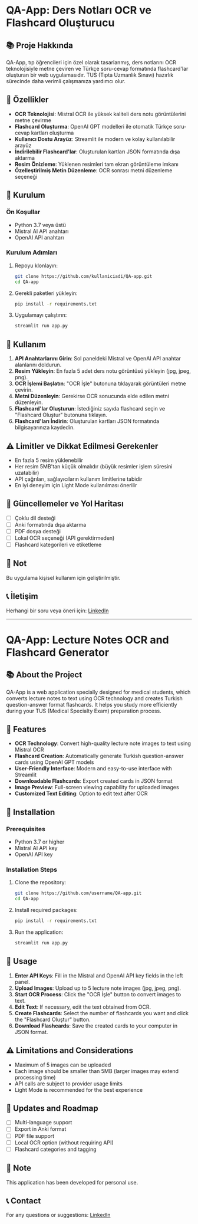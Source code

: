 # QA-App: Ders Notları OCR ve Flashcard Oluşturucu

## 📚 Proje Hakkında

QA-App, tıp öğrencileri için özel olarak tasarlanmış, ders notlarını OCR teknolojisiyle metne çeviren ve Türkçe soru-cevap formatında flashcard'lar oluşturan bir web uygulamasıdır. TUS (Tıpta Uzmanlık Sınavı) hazırlık sürecinde daha verimli çalışmanıza yardımcı olur.

## 🌟 Özellikler

- **OCR Teknolojisi**: Mistral OCR ile yüksek kaliteli ders notu görüntülerini metne çevirme
- **Flashcard Oluşturma**: OpenAI GPT modelleri ile otomatik Türkçe soru-cevap kartları oluşturma
- **Kullanıcı Dostu Arayüz**: Streamlit ile modern ve kolay kullanılabilir arayüz
- **İndirilebilir Flashcard'lar**: Oluşturulan kartları JSON formatında dışa aktarma
- **Resim Önizleme**: Yüklenen resimleri tam ekran görüntüleme imkanı
- **Özelleştirilmiş Metin Düzenleme**: OCR sonrası metni düzenleme seçeneği

## 🚀 Kurulum

### Ön Koşullar

- Python 3.7 veya üstü
- Mistral AI API anahtarı
- OpenAI API anahtarı

### Kurulum Adımları

1. Repoyu klonlayın:
   ```bash
   git clone https://github.com/kullaniciadi/QA-app.git
   cd QA-app
   ```

2. Gerekli paketleri yükleyin:
   ```bash
   pip install -r requirements.txt
   ```

3. Uygulamayı çalıştırın:
   ```bash
   streamlit run app.py
   ```

## 🔧 Kullanım

1. **API Anahtarlarını Girin**: Sol paneldeki Mistral ve OpenAI API anahtar alanlarını doldurun.
2. **Resim Yükleyin**: En fazla 5 adet ders notu görüntüsü yükleyin (jpg, jpeg, png).
3. **OCR İşlemi Başlatın**: "OCR İşle" butonuna tıklayarak görüntüleri metne çevirin.
4. **Metni Düzenleyin**: Gerekirse OCR sonucunda elde edilen metni düzenleyin.
5. **Flashcard'lar Oluşturun**: İstediğiniz sayıda flashcard seçin ve "Flashcard Oluştur" butonuna tıklayın.
6. **Flashcard'ları İndirin**: Oluşturulan kartları JSON formatında bilgisayarınıza kaydedin.

## ⚠️ Limitler ve Dikkat Edilmesi Gerekenler

- En fazla 5 resim yüklenebilir
- Her resim 5MB'tan küçük olmalıdır (büyük resimler işlem süresini uzatabilir)
- API çağrıları, sağlayıcıların kullanım limitlerine tabidir
- En iyi deneyim için Light Mode kullanılması önerilir

## 🔄 Güncellemeler ve Yol Haritası

- [ ] Çoklu dil desteği
- [ ] Anki formatında dışa aktarma
- [ ] PDF dosya desteği
- [ ] Lokal OCR seçeneği (API gerektirmeden)
- [ ] Flashcard kategorileri ve etiketleme

## 📝 Not

Bu uygulama kişisel kullanım için geliştirilmiştir.

## 📞 İletişim

Herhangi bir soru veya öneri için: [LinkedIn](https://www.linkedin.com/in/m-enes-çiftçi-a58b411b9)

---

# QA-App: Lecture Notes OCR and Flashcard Generator

## 📚 About the Project

QA-App is a web application specially designed for medical students, which converts lecture notes to text using OCR technology and creates Turkish question-answer format flashcards. It helps you study more efficiently during your TUS (Medical Specialty Exam) preparation process.

## 🌟 Features

- **OCR Technology**: Convert high-quality lecture note images to text using Mistral OCR
- **Flashcard Creation**: Automatically generate Turkish question-answer cards using OpenAI GPT models
- **User-Friendly Interface**: Modern and easy-to-use interface with Streamlit
- **Downloadable Flashcards**: Export created cards in JSON format
- **Image Preview**: Full-screen viewing capability for uploaded images
- **Customized Text Editing**: Option to edit text after OCR

## 🚀 Installation

### Prerequisites

- Python 3.7 or higher
- Mistral AI API key
- OpenAI API key

### Installation Steps

1. Clone the repository:
   ```bash
   git clone https://github.com/username/QA-app.git
   cd QA-app
   ```

2. Install required packages:
   ```bash
   pip install -r requirements.txt
   ```

3. Run the application:
   ```bash
   streamlit run app.py
   ```

## 🔧 Usage

1. **Enter API Keys**: Fill in the Mistral and OpenAI API key fields in the left panel.
2. **Upload Images**: Upload up to 5 lecture note images (jpg, jpeg, png).
3. **Start OCR Process**: Click the "OCR İşle" button to convert images to text.
4. **Edit Text**: If necessary, edit the text obtained from OCR.
5. **Create Flashcards**: Select the number of flashcards you want and click the "Flashcard Oluştur" button.
6. **Download Flashcards**: Save the created cards to your computer in JSON format.

## ⚠️ Limitations and Considerations

- Maximum of 5 images can be uploaded
- Each image should be smaller than 5MB (larger images may extend processing time)
- API calls are subject to provider usage limits
- Light Mode is recommended for the best experience

## 🔄 Updates and Roadmap

- [ ] Multi-language support
- [ ] Export in Anki format
- [ ] PDF file support
- [ ] Local OCR option (without requiring API)
- [ ] Flashcard categories and tagging

## 📝 Note

This application has been developed for personal use.

## 📞 Contact

For any questions or suggestions: [LinkedIn](https://www.linkedin.com/in/m-enes-çiftçi-a58b411b9)
